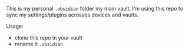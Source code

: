 This is my personal `.obsidian` folder my main vault. I'm using this repo to sync my settings/plugins acrosses devices and vaults. 

Usage:


- clone this repo in your vault
- rename it `.obsidian` 
